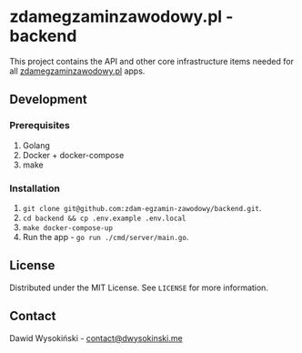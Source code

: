 # zdamegzaminzawodowy.pl - backend

This project contains the API and other core infrastructure items needed for all [zdamegzaminzawodowy.pl](https://zdamegzaminzawodowy.pl) apps.

## Development

### Prerequisites
1. Golang
2. Docker + docker-compose
3. make

### Installation

1. ``git clone git@github.com:zdam-egzamin-zawodowy/backend.git``.
2. ``cd backend && cp .env.example .env.local``
3. ``make docker-compose-up``
4. Run the app - ``go run ./cmd/server/main.go``.

## License
Distributed under the MIT License. See ``LICENSE`` for more information.

## Contact
Dawid Wysokiński - [contact@dwysokinski.me](mailto:contact@dwysokinski.me)
